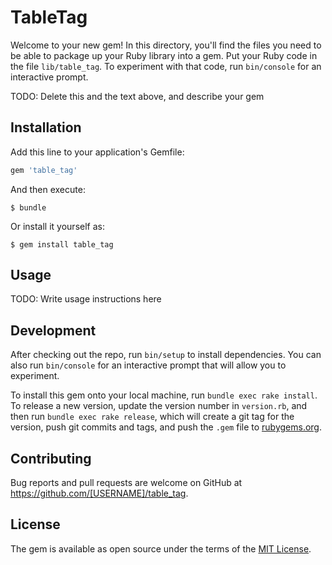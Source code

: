 # TableTag

Welcome to your new gem! In this directory, you'll find the files you need to be able to package up your Ruby library into a gem. Put your Ruby code in the file `lib/table_tag`. To experiment with that code, run `bin/console` for an interactive prompt.

TODO: Delete this and the text above, and describe your gem

## Installation

Add this line to your application's Gemfile:

```ruby
gem 'table_tag'
```

And then execute:

    $ bundle

Or install it yourself as:

    $ gem install table_tag

## Usage

TODO: Write usage instructions here

## Development

After checking out the repo, run `bin/setup` to install dependencies. You can also run `bin/console` for an interactive prompt that will allow you to experiment.

To install this gem onto your local machine, run `bundle exec rake install`. To release a new version, update the version number in `version.rb`, and then run `bundle exec rake release`, which will create a git tag for the version, push git commits and tags, and push the `.gem` file to [rubygems.org](https://rubygems.org).

## Contributing

Bug reports and pull requests are welcome on GitHub at https://github.com/[USERNAME]/table_tag.

## License

The gem is available as open source under the terms of the [MIT License](http://opensource.org/licenses/MIT).
